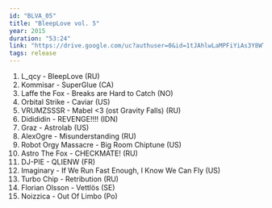 ```yaml
---
id: "BLVA_05"
title: "BleepLove vol. 5"
year: 2015
duration: "53:24"
link: "https://drive.google.com/uc?authuser=0&id=1tJAhlwLaMPFiYiAs3Y8WThD0Bk-bwKMG&export=download"
tags: release
---
```


01. L_qcy - BleepLove (RU)
02. Kommisar - SuperGlue (CA)
03. Laffe the Fox - Breaks are Hard to Catch (NO)
04. Orbital Strike - Caviar (US)
05. VRUMZSSSR - Mabel <3 (ost Gravity Falls) (RU)
06. Didididin - REVENGE!!!! (IDN)
07. Graz - Astrolab (US)
08. AlexOgre - Misunderstanding (RU)
09. Robot Orgy Massacre - Big Room Chiptune (US)
10. Astro The Fox - CHECKMATE! (RU)
11. DJ-PIE - QLIENW (FR)
12. Imaginary - If We Run Fast Enough, I Know We Can Fly (US)
13. Turbo Chip - Retribution (RU)
14. Florian Olsson - Vettlös (SE)
15. Noizzica - Out Of Limbo (Po)

